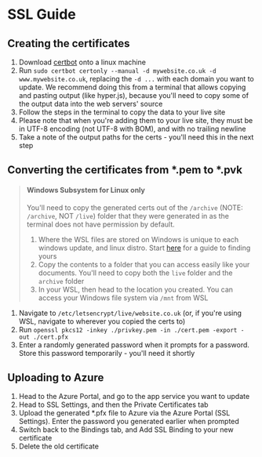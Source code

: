# SSL Guide

## Creating the certificates
1. Download [certbot](https://certbot.eff.org/) onto a linux machine 
1. Run `sudo certbot certonly --manual -d mywebsite.co.uk -d www.mywebsite.co.uk`, replacing the `-d ...` with each domain you want to update. We recommend doing this from a terminal that allows copying and pasting output (like hyper.js), because you'll need to copy some of the output data into the web servers' source
1. Follow the steps in the terminal to copy the data to your live site
1. Please note that when you're adding them to your live site, they must be in UTF-8 encoding (not UTF-8 with BOM), and with no trailing newline
1. Take a note of the output paths for the certs - you'll need this in the next step

## Converting the certificates from \*.pem to \*.pvk
> #### Windows Subsystem for Linux only
> You'll need to copy the generated certs out of the `/archive` (NOTE: `/archive`, NOT `/live`) folder that they were generated in as the terminal does not have permission by default. 
> 1. Where the WSL files are stored on Windows is unique to each windows update, and linux distro. Start [here](https://superuser.com/questions/1067373/where-is-the-linux-subsystems-filesystem-located-in-windows-10) for a guide to finding yours
> 1. Copy the contents to a folder that you can access easily like your documents. You'll need to copy both the `live` folder and the `archive` folder
> 1. In your WSL, then head to the location you created. You can access your Windows file system via `/mnt` from WSL

1. Navigate to `/etc/letsencrypt/live/website.co.uk` (or, if you're using WSL, navigate to wherever you copied the certs to)
1. Run `openssl pkcs12 -inkey ./privkey.pem -in ./cert.pem -export -out ./cert.pfx`
1. Enter a randomly generated password when it prompts for a password. Store this password temporarily - you'll need it shortly

## Uploading to Azure
1. Head to the Azure Portal, and go to the app service you want to update
1. Head to SSL Settings, and then the Private Certificates tab
1. Upload the generated \*.pfx file to Azure via the Azure Portal (SSL Settings). Enter the password you generated earlier when prompted
1. Switch back to the Bindings tab, and Add SSL Binding to your new certificate
1. Delete the old certificate
